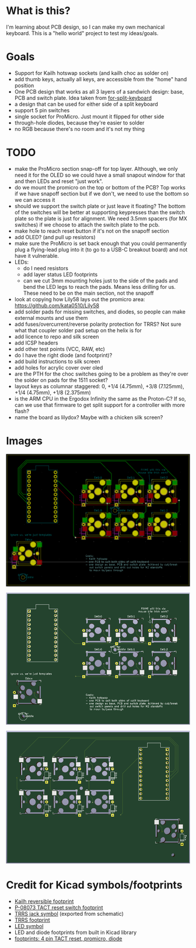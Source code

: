 # What is this?
I'm learning about PCB design, so I can make my own mechanical keyboard. This
is a "hello world" project to test my ideas/goals.

# Goals
- Support for Kailh hotswap sockets (and kailh choc as solder on)
- add thumb keys, actually all keys, are accessible from the "home" hand
    position
- One PCB design that works as all 3 layers of a sandwich design: base, PCB and
    switch plate. Idea taken from [for-split-keyboard](https://github.com/peej/for-split-keyboard)
- a design that can be used for either side of a split keyboard
- support 5 pin switches
- single socket for ProMicro. Just mount it flipped for other side
- through-hole diodes, because they're easier to solder
- no RGB because there's no room and it's not my thing

# TODO
- make the ProMicro section snap-off for top layer. Although, we only need it
    for the OLED so we could have a small snapout window for that and then LEDs
    and reset "just work".
- do we mount the promicro on the top or bottom of the PCB? Top works if we
    have snapoff section but if we don't, we need to use the bottom so we can
    access it
- should we support the switch plate or just leave it floating? The bottom of
    the switches will be better at supporting keypresses than the switch plate
    so the plate is just for alignment. We need 3.5mm spacers (for MX switches)
    if we choose to attach the switch plate to the pcb.
- make hole to reach reset button if it's not on the snapoff section
- add OLED? (and pull up resistors)
- make sure the ProMicro is set back enough that you could permanently plug a
    flying-lead plug into it (to go to a USB-C breakout board) and not have it
    vulnerable.
- LEDs:
  - do I need resistors
  - add layer status LED footprints
  - can we cut 3mm mounting holes just to the side of the pads and bend the
      LED legs to reach the pads. Means less drilling for us. These need to be
      on the main section, not the snapoff
- look at copying how Lily58 lays out the promicro area: https://github.com/kata0510/Lily58
- add solder pads for missing switches, and diodes, so people can make external mounts and
    use them
- add fuses/overcurrent/reverse polarity protection for TRRS? Not sure what
    that coupler solder pad setup on the helix is for
- add licence to repo and silk screen
- add ICSP headers
- add other test points (VCC, RAW, etc)
- do I have the right diode (and footprint)?
- add build instructions to silk screen
- add holes for acrylic cover over oled
- are the PTH for the choc switches going to be a problem as they're over the
    solder on pads for the 1511 socket?
- layout keys as columnar staggered: 0, +1/4 (4.75mm), +3/8 (7.125mm), +1/4 (4.75mm), +1/8 (2.375mm)
- is the ARM CPU in the Ergodox Infinity the same as the Proton-C? If so, can
    we use that firmware to get split support for a controller with more flash?
- name the board as lilydox? Maybe with a chicken silk screen?

# Images
![pcb design](./image/pcb-design.png)


![pcb front render](./image/pcb-front-render.png)


![pcb back render](./image/pcb-back-render.png)

# Credit for Kicad symbols/footprints
- [Kailh reversible footprint](https://github.com/daprice/keyswitches.pretty/blob/master/Kailh_socket_reversible.kicad_mod)
- [P-08073 TACT reset switch footprint](https://github.com/kata0510/minisplit/tree/master/minisplit-footprint.pretty)
- [TRRS jack symbol](https://github.com/MakotoKurauchi/helix/tree/master/PCB/beta) (exported from schematic)
- [TRRS footprint](https://github.com/keebio/Keebio-Parts.pretty/blob/master/TRRS-PJ-320A-dual.kicad_mod)
- [LED symbol](https://github.com/tmk/kicad_lib_tmk)
- LED and diode footprints from built in Kicad library
- [footprints: 4 pin TACT reset, promicro, diode](https://github.com/jpconstantineau/ErgoTravel/tree/master/Library/footprints.pretty)

